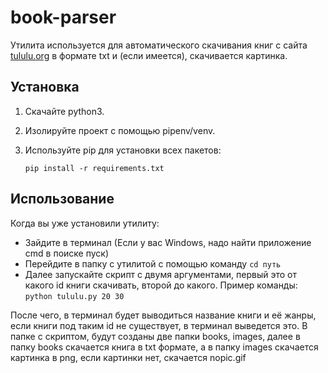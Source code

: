 # book-parser

Утилита используется для автоматического скачивания книг с сайта [tululu.org](https://tululu.org) в формате txt и (если имеется), скачивается картинка.

## Установка
1. Скачайте python3.
1. Изолируйте проект с помощью pipenv/venv.
1. Используйте pip для установки всех пакетов:

    ```pip install -r requirements.txt```

## Использование

Когда вы уже установили утилиту: 
* Зайдите в терминал (Если у вас Windows, надо найти приложение cmd в поиске пуск) 
* Перейдите в папку с утилитой с помощью команду `cd путь`
* Далее запускайте скрипт с двумя аргументами, первый это от какого id книги скачивать, второй до какого. Пример команды:
    ```python tululu.py 20 30```

После чего, в терминал будет выводиться название книги и её жанры, если книги под таким id не существует, в терминал выведется это. В папке с скриптом, будут созданы две папки books, images, далее в папку books скачается книга в txt формате, а в папку images скачается картинка в png, если картинки нет, скачается nopic.gif 
